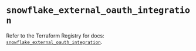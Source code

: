 # `snowflake_external_oauth_integration`

Refer to the Terraform Registry for docs: [`snowflake_external_oauth_integration`](https://registry.terraform.io/providers/snowflake-labs/snowflake/0.91.0/docs/resources/external_oauth_integration).
